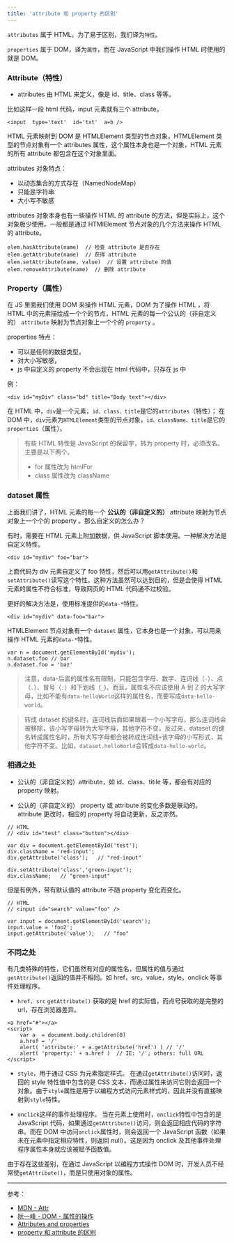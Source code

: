 ```yaml
---
title: 'attribute 和 property 的区别'
---
```


`attributes` 属于 HTML。为了易于区别，我们译为`特性`。

`properties` 属于 DOM，译为`属性`，而在 JavaScript 中我们操作 HTML 时使用的就是 DOM。

<!-- more -->

### Attribute（特性）

-  attributes 由 HTML 来定义，像是 id、title、class 等等。

比如这样一段 html 代码，input 元素就有三个 attribute。

```
<input  type='text'  id='txt'  a=b />
```

HTML 元素映射到 DOM 是 HTMLElement 类型的节点对象，HTMLElement 类型的节点对象有一个 attributes 属性，这个属性本身也是一个对象，HTML 元素的所有 attribute 都包含在这个对象里面。

attributes 对象特点：

- 以动态集合的方式存在（NamedNodeMap）
- 只能是字符串
- 大小写不敏感

attributes 对象本身也有一些操作 HTML 的 attribute 的方法，但是实际上，这个对象极少使用。一般都是通过 HTMlElement 节点对象的几个方法来操作 HTML 的 attribute。

```
elem.hasAttribute(name)  // 检查 attribute 是否存在
elem.getAttribute(name)  // 获得 attribute
elem.setAttribute(name, value)  // 设置 attribute 的值
elem.removeAttribute(name)  // 删除 attribute
```

### Property（属性）

在 JS 里面我们使用 DOM 来操作 HTML 元素，DOM 为了操作 HTML ，将 HTML 中的元素描绘成一个个的节点，HTML 元素的每一个公认的（非自定义的） `attribute` 映射为节点对象上一个个的 `property` 。

properties 特点：

- 可以是任何的数据类型，
- 对大小写敏感，
- js 中自定义的 property 不会出现在 html 代码中，只存在 js 中

例：
```
<div id="myDiv" class="bd" title="Body text"></div>
```

在 HTML 中，`div`是一个元素，`id、class、title`是它的`attributes`（特性）；
在 DOM 中，`div`元素为`HTMLElement`类型的节点对象，`id、className、title`是它的`properties`（属性）。

> 有些 HTML 特性是 JavaScript 的保留字，转为 property 时，必须改名。主要是以下两个。
> - for 属性改为 htmlFor
> - class 属性改为 className

### dataset 属性

上面我们讲了，HTML 元素的每一个 **公认的（非自定义的）** attribute 映射为节点对象上一个个的 property 。那么自定义的怎么办？

有时，需要在 HTML 元素上附加数据，供 JavaScript 脚本使用。一种解决方法是自定义特性。

```
<div id="mydiv" foo="bar">
```

上面代码为 div 元素自定义了 foo 特性，然后可以用`getAttribute()`和`setAttribute()`读写这个特性。这种方法虽然可以达到目的，但是会使得 HTML 元素的属性不符合标准，导致网页的 HTML 代码通不过校验。

更好的解决方法是，使用标准提供的`data-*`特性。

```
<div id="mydiv" data-foo="bar">
```

HTMLElement 节点对象有一个 `dataset` 属性，它本身也是一个对象，可以用来操作 HTML 元素的`data-*`特性。

```
var n = document.getElementById('mydiv');
n.dataset.foo // bar
n.dataset.foo = 'baz'
```

> 注意，data-后面的属性名有限制，只能包含字母、数字、连词线（`-`）、点（`.`）、冒号（`:`）和下划线（`_`)。而且，属性名不应该使用 A 到 Z 的大写字母，比如不能有`data-helloWorld`这样的属性名，而要写成`data-hello-world`。

> 转成 dataset 的键名时，连词线后面如果跟着一个小写字母，那么连词线会被移除，该小写字母转为大写字母，其他字符不变。反过来，dataset 的键名转成属性名时，所有大写字母都会被转成连词线`+`该字母的小写形式，其他字符不变。比如，`dataset.helloWorld`会转成`data-hello-world`。

### 相通之处

-  公认的（非自定义的）attribute，如 id、class、titile 等，都会有对应的 property 映射。

-  公认的（非自定义的） property 或 attribute 的变化多数是联动的。
  attribute 更改时，相应的 property 将自动更新，反之亦然。

```
// HTML
// <div id="test" class="button"></div>

var div = document.getElementById('test');
div.className = 'red-input';
div.getAttribute('class');   // "red-input"

div.setAttribute('class','green-input');
div.className;   // "green-input"
```

但是有例外，带有默认值的 attribute 不随 property 变化而变化。

```
// HTML
// <input id="search" value="foo" />

var input = document.getElementById('search');
input.value = 'foo2';
input.getAttribute('value');   // "foo"
```

### 不同之处

有几类特殊的特性，它们虽然有对应的属性名，但属性的值与通过`getAttribute()`返回的值并不相同。如 href，src，value，style，onclick 等事件处理程序。

- `href`、`src`
  `getAttribute()` 获取的是 href 的实际值，而点号获取的是完整的 url，存在浏览器差异。
```
<a href="#"></a>
<script>
    var a  = document.body.children[0]
    a.href = '/'
    alert( 'attribute:' + a.getAttribute('href') ) // '/'
    alert( 'property:' + a.href )  // IE: '/'; others: full URL
</script>
```

- `style`，用于通过 CSS 为元素指定样式。
  在通过`getAttribute()`访问时，返回的 style 特性值中包含的是 CSS 文本，而通过属性来访问它则会返回一个对象。由于`style`属性是用于以编程方式访问元素样式的，因此并没有直接映射到`style`特性。

- `onclick`这样的事件处理程序。
  当在元素上使用时，`onclick`特性中包含的是 JavaScript 代码，如果通过`getAttribute()`访问，则会返回相应代码的字符串。而在 DOM 中访问`onclick`属性时，则会返回一个 JavaScript 函数（如果未在元素中指定相应特性，则返回 null）。这是因为 onclick 及其他事件处理程序属性本身就应该被赋予函数值。

由于存在这些差别，在通过 JavaScript 以编程方式操作 DOM 时，开发人员不经常使`getAttribute()`，而是只使用对象的属性。

------

参考：

- [MDN - Attr](https://developer.mozilla.org/zh-CN/docs/Web/API/Attr)
- [阮一峰 - DOM - 属性的操作](http://javascript.ruanyifeng.com/dom/attribute.html#toc8)
- [Attributes and properties](http://javascript.info/dom-attributes-and-properties)
- [property 和 attribute 的区别](http://www.jianshu.com/p/rRssiL)

<Valine></Valine>
